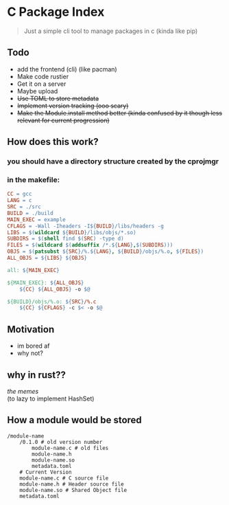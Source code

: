 # C Package Index

> Just a simple cli tool to manage packages in c
> (kinda like pip)

## Todo
- add the frontend (cli) (like pacman)
- Make code rustier
- Get it on a server
- Maybe upload
- ~~Use TOML to store metadata~~
- ~~Implement version tracking (ooo scary)~~
- ~~Make the Module.install method better (kinda confused by it though less relevant for current progression)~~


## How does this work?
### you should have a directory structure created by the cprojmgr

### in the makefile:
```makefile
CC = gcc
LANG = c
SRC = ./src
BUILD = ./build
MAIN_EXEC = example
CFLAGS = -Wall -Iheaders -I${BUILD}/libs/headers -g
LIBS = $(wildcard ${BUILD}/libs/objs/*.so)
SUBDIRS = $(shell find $(SRC) -type d)
FILES = $(wildcard $(addsuffix /*.${LANG},$(SUBDIRS)))
OBJS = $(patsubst ${SRC}/%.${LANG}, ${BUILD}/objs/%.o, ${FILES})
ALL_OBJS = ${LIBS} ${OBJS}

all: ${MAIN_EXEC}

${MAIN_EXEC}: ${ALL_OBJS}
	${CC} ${ALL_OBJS} -o $@

${BUILD}/objs/%.o: ${SRC}/%.c
	${CC} ${CFLAGS} -c $< -o $@
```


## Motivation
- im bored af
- why not?


## why in rust??
*the memes* <br>
(to lazy to implement HashSet) <br>


## How a module would be stored
```
/module-name
    /0.1.0 # old version number
        module-name.c # old files
        module-name.h
        module-name.so
        metadata.toml
    # Current Version
    module-name.c # C source file
    module-name.h # Header source file
    module-name.so # Shared Object file
    metadata.toml
```
    